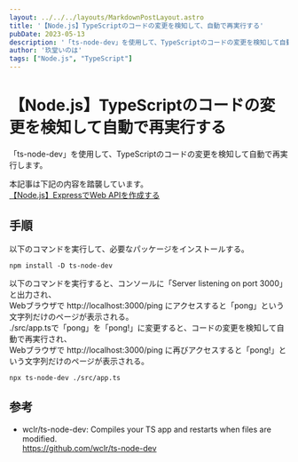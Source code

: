 ```yaml
---
layout: ../../../layouts/MarkdownPostLayout.astro
title: '【Node.js】TypeScriptのコードの変更を検知して、自動で再実行する'
pubDate: 2023-05-13
description: '「ts-node-dev」を使用して、TypeScriptのコードの変更を検知して自動で再実行します。'
author: '玖堂いのは'
tags: ["Node.js", "TypeScript"]
---
```


# 【Node.js】TypeScriptのコードの変更を検知して自動で再実行する
「ts-node-dev」を使用して、TypeScriptのコードの変更を検知して自動で再実行します。

本記事は下記の内容を踏襲しています。  
[【Node.js】ExpressでWeb APIを作成する](../hello-express)

## 手順
以下のコマンドを実行して、必要なパッケージをインストールする。
```
npm install -D ts-node-dev
```

以下のコマンドを実行すると、コンソールに「Server listening on port 3000」と出力され、  
Webブラウザで http://localhost:3000/ping にアクセスすると「pong」という文字列だけのページが表示される。  
./src/app.tsで「pong」を「pong!」に変更すると、コードの変更を検知して自動で再実行され、  
Webブラウザで http://localhost:3000/ping に再びアクセスすると「pong!」という文字列だけのページが表示される。
```
npx ts-node-dev ./src/app.ts
```

## 参考
- wclr/ts-node-dev: Compiles your TS app and restarts when files are modified.  
  https://github.com/wclr/ts-node-dev
